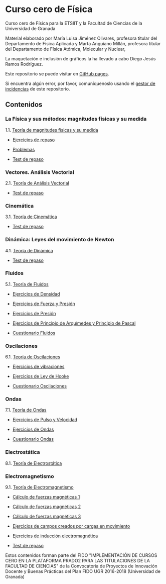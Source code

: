 # Curso cero de Física

Curso cero de Física para la ETSIIT y la Facultad de Ciencias de la Universidad de Granada

Material elaborado por 	María Luisa Jiménez Olivares, profesora titular del Departamento de Física Aplicada y Marta Anguiano Millán, profesora titular del Departamento de Física Atómica, Molecular y Nuclear,

La maquetación e inclusión de gráficos la ha llevado a cabo Diego Jesús Ramos Rodríguez.

Este repositorio se puede visitar en [GitHub pages](https://cursos-0-fc-ugr.github.io/Fisica).

Si encuentra algún error, por favor, comuníquenoslo usando el [gestor de incidencias](https://github.com/cursos-0-fc-ugr/Fisica/issues) de este repositorio.

## Contenidos
### La Física y sus métodos: magnitudes físicas y su medida
1.1. [Teoría de magnitudes físicas y su medida](Magnitudes/magnitudes_teoría.html)

  * [Ejercicios de repaso](Magnitudes/magnitudes-1.html)
  
  * [Problemas](Magnitudes/magnitudes-2.html)
  
  * [Test de repaso](Magnitudes/magnitudes-test.html)

### Vectores. Análisis Vectorial
2.1. [Teoría de Análisis Vectorial](Vectores/vectores_teoría.html)

  * [Test de repaso](Vectores/vectores-test.html)

### Cinemática
3.1. [Teoría de Cinemática](Cinematica/cinematica_teoría.html)

  * [Test de repaso](Cinematica/cinematica-test.html)
  
### Dinámica: Leyes del movimiento de Newton
4.1. [Teoría de Dinámica](Newton/newton_teoría.html)

  * [Test de repaso](Newton/newton-test.html)

### Fluidos
5.1. [Teoría de Fluidos](Fluidos/fluidos_teoría.html)

  * [Ejercicios de Densidad](Fluidos/fluidos-1.html)

  * [Ejercicios de Fuerza y Presión](Fluidos/fluidos-2.html)

  * [Ejercicios de Presión](Fluidos/fluidos-3.html)

  * [Ejercicios de Principio de Arquímedes y Principio de Pascal](Fluidos/fluidos-4.html)
  
  * [Cuestionario Fluidos](Fluidos/fluidos-test.html)

### Oscilaciones
6.1. [Teoría de Oscilaciones](Oscilaciones/oscilaciones_teoría.html)

  * [Ejercicios de vibraciones](Oscilaciones/oscilaciones-1.html)

  * [Ejercicios de Ley de Hooke](Oscilaciones/oscilaciones-2.html)
  
  * [Cuestionario Oscilaciones](Oscilaciones/oscilaciones-test.html)


### Ondas
7.1. [Teoría de Ondas](Ondas/ondas.html)

  * [Ejercicios de Pulso y Velocidad](Ondas/ondas-1.html)

  * [Ejercicios de Ondas](Ondas/ondas-2.html)
  
  * [Cuestionario Ondas](Ondas/ondas-test.html)
  
  
### Electrostática
8.1. [Teoría de Electrostática](Electrostática/electrostatica_teoría.html) 


### Electromagnetismo
9.1. [Teoría de Electromagnetismo](Electromagnetismo/electromagnetismo_teoría.html) 

 * [Cálculo de fuerzas magnéticas 1](Electromagnetismo/electromagnetismo-1.html)
 
 * [Cálculo de fuerzas magnéticas 2](Electromagnetismo/electromagnetismo-2.html)
 
 * [Cálculo de fuerzas magnéticas 3](Electromagnetismo/electromagnetismo-3.html)
 
 * [Ejercicios de campos creados por cargas en movimiento](Electromagnetismo/electromagnetismo-4.html)
 
 * [Ejercicios de inducción electromagnética](Electromagnetismo/electromagnetismo-5.html)
 
 * [Test de repaso](Electromagnetismo/electromagnetismo-test.html)

Estos contenidos forman parte del FIDO "IMPLEMENTACIÓN DE CURSOS CERO EN LA PLATAFORMA PRADO2 PARA LAS TITULACIONES DE LA FACULTAD DE CIENCIAS" de la Convocatoria de Proyectos de Innovación Docente y Buenas Prácticas del Plan FIDO UGR 2016-2018 (Universidad de Granada)
